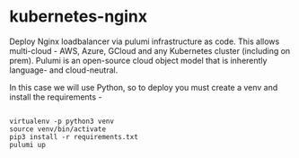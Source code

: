 # kubernetes-nginx

Deploy Nginx loadbalancer via pulumi infrastructure as code. This allows multi-cloud - AWS, Azure, GCloud and any Kubernetes cluster (including on prem). Pulumi is an open-source cloud object model that is inherently language- and cloud-neutral.

In this case we will use Python, so to deploy you must create a venv and install the requirements -

```

virtualenv -p python3 venv
source venv/bin/activate
pip3 install -r requirements.txt
pulumi up
